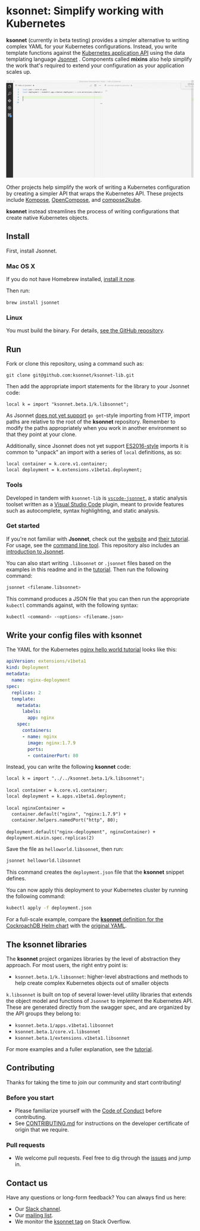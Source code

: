 # ksonnet: Simplify working with Kubernetes

**ksonnet** (currently in beta testing) provides a simpler alternative
to writing complex YAML for your Kubernetes configurations. Instead,
you write template functions against the [Kubernetes application
API][v1] using the data templating language [Jsonnet][jsonnet] .
Components called **mixins** also help simplify the work that's
required to extend your configuration as your application scales up.

![Jsonnet syntax highlighting][jsonnet-demo]

Other projects help simplify the work of writing a Kubernetes
configuration by creating a simpler API that wraps the Kubernetes
API. These projects include [Kompose][Kompose],
[OpenCompose][OpenCompose], and [compose2kube][compose2kube].

**ksonnet** instead streamlines the process of writing
configurations that create native Kubernetes objects.

## Install

First, install Jsonnet.

### Mac OS X

If you do not have Homebrew installed, [install it now](https://brew.sh/).

Then run:

`brew install jsonnet`

### Linux

You must build the binary. For details, [see the GitHub
repository](https://github.com/google/jsonnet).

## Run

Fork or clone this repository, using a command such as:

```shell
git clone git@github.com:ksonnet/ksonnet-lib.git
```

Then add the appropriate import
statements for the library to your Jsonnet code:

```jsonnet
local k = import "ksonnet.beta.1/k.libsonnet";
```

As Jsonnet [does not yet support](https://github.com/google/jsonnet/issues/9)
`go get`-style importing from HTTP, import paths are relative to the root of the
**ksonnet** repository. Remember to modify the paths appropriately
when you work in another environment so that they point at your clone.

Additionally, since Jsonnet does not yet support [ES2016-style](https://github.com/google/jsonnet/issues/307) imports it is common to "unpack" an import with a series of `local` definitions, as so:

```jsonnet
local container = k.core.v1.container;
local deployment = k.extensions.v1beta1.deployment;
```

### Tools

Developed in tandem with `ksonnet-lib` is
[`vscode-jsonnet`](https://github.com/heptio/vscode-jsonnet), a static
analysis toolset written as a [Visual Studio
Code](https://code.visualstudio.com/) plugin, meant to provide
features such as autocomplete, syntax highlighting, and static
analysis.

### Get started

If you're not familiar with **Jsonnet**, check out the
[website](http://jsonnet.org/index.html) and
[their tutorial](http://jsonnet.org/docs/tutorial.html). For usage, see
the [command line tool](http://jsonnet.org/implementation/commandline.html).
This repository also includes an
[introduction to Jsonnet](docs/jsonnetIntro.md).

You can also start writing `.libsonnet` or `.jsonnet` files based on
the examples in this readme and in the [tutorial][tutorial]. Then run the
following command:

```bash
jsonnet <filename.libsonnet>
```

This command produces a JSON file that you can then run the
appropriate `kubectl`
commands against, with the following syntax:

```bash
kubectl <command> -<options> <filename.json>
```

## Write your config files with ksonnet

The YAML for the Kubernetes
[nginx hello world tutorial][helloworld] looks
like this:

```yaml
apiVersion: extensions/v1beta1
kind: Deployment
metadata:
  name: nginx-deployment
spec:
  replicas: 2
  template:
    metadata:
      labels:
        app: nginx
    spec:
      containers:
      - name: nginx
        image: nginx:1.7.9
        ports:
        - containerPort: 80
```

Instead, you can write the following **ksonnet** code:

```jsonnet
local k = import "../../ksonnet.beta.1/k.libsonnet";

local container = k.core.v1.container;
local deployment = k.apps.v1beta1.deployment;

local nginxContainer =
  container.default("nginx", "nginx:1.7.9") +
  container.helpers.namedPort("http", 80);

deployment.default("nginx-deployment", nginxContainer) +
deployment.mixin.spec.replicas(2)
```

Save the file as `helloworld.libsonnet`, then run:

```bash
jsonnet helloworld.libsonnet
```

This command creates the `deployment.json` file that the
**ksonnet** snippet defines.

You can now apply this deployment to your Kubernetes cluster
by running the following command:

```bash
kubectl apply -f deployment.json
```

For a full-scale example, compare the [**ksonnet** definition for
the CockroachDB Helm chart][cockroachks] with the
[original YAML][cockroachch].

## The **ksonnet** libraries

The **ksonnet** project organizes libraries by the level of
abstraction they approach. For most users, the right entry point is:

* `ksonnet.beta.1/k.libsonnet`: higher-level abstractions and methods
  to help create complex Kubernetes objects out of smaller objects

`k.libsonnet` is built on top of several lower-level utility libraries
that extends the object model and functions of `Jsonnet` to implement
the Kubernetes API. These are generated directly from the swagger
spec, and are organized by the API groups they belong to:

* `ksonnet.beta.1/apps.v1beta1.libsonnet`
* `ksonnet.beta.1/core.v1.libsonnet`
* `ksonnet.beta.1/extensions.v1beta1.libsonnet`

For more examples and a fuller explanation, see the [tutorial][tutorial].

## Contributing

Thanks for taking the time to join our community and start
contributing!

### Before you start

* Please familiarize yourself with the [Code of
Conduct](CODE-OF-CONDUCT.md) before contributing.
* See [CONTRIBUTING.md](CONTRIBUTING.md) for instructions on the
developer certificate of origin that we require.

### Pull requests

* We welcome pull requests. Feel free to dig through the
[issues](https://github.com/ksonnet/ksonnet-lib/issues) and jump in.

## Contact us

Have any questions or long-form feedback? You can always find us here:

* Our [Slack channel](https://ksonnet.slack.com).
* Our [mailing list](https://groups.google.com/forum/#!forum/ksonnet).
* We monitor the [ksonnet
tag](https://stackoverflow.com/questions/tagged/ksonnet) on Stack
Overflow.

[jsonnet]: http://jsonnet.org/ "Jsonnet"
[v1]: https://kubernetes.io/docs/api-reference/v1/definitions/ "V1 API objects"
[v1Container]: https://kubernetes.io/docs/api-reference/v1/definitions/#_v1_container "v1.Container"
[Kompose]: https://github.com/kubernetes-incubator/kompose "Kompose"
[OpenCompose]: https://github.com/redhat-developer/opencompose "OpenCompose"
[compose2kube]: https://github.com/kelseyhightower/compose2kube "compose2kube"

[helloworld]: https://kubernetes.io/docs/tutorials/stateless-application/run-stateless-application-deployment/ "Hello, Kubernetes!"
[v1hellojsonnet]: https://github.com/heptio/kube.libsonnet/blob/master/examples/hello-world/hello.v1.jsonnet "Hello, Jsonnet (v1)!"
[v2hellojsonnet]: https://github.com/heptio/kube.libsonnet/blob/master/examples/hello-world/hello.v2.jsonnet "Hello, Jsonnet (v2)!"
[deploymentspec]: https://kubernetes.io/docs/api-reference/extensions/v1beta1/definitions/#_v1beta1_deploymentspec "v1.DeploymentSpec"

[jsonnet-demo]: docs/images/kube-demo.gif

[tutorial]: http://ksonnet.heptio.com/docs/tutorial "ksonnet tutorial"
[cockroachks]: examples/charts/cockroachdb/cockroachdb.jsonnet "cockroachdb ksonnet"
[cockroachch]: https://github.com/kubernetes/charts/blob/master/stable/cockroachdb/templates/cockroachdb-petset.yaml "cockroachdb YAML"
